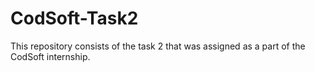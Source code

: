 # CodSoft-Task2
This repository consists of the task 2 that was assigned as a part of the CodSoft internship.
